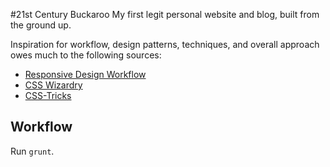 #21st Century Buckaroo
My first legit personal website and blog, built from the ground up.

Inspiration for workflow, design patterns, techniques, and overall approach owes much to the following sources:

- [Responsive Design Workflow](http://www.responsivedesignworkflow.com)
- [CSS Wizardry](http://www.CSSWizardry.com)
- [CSS-Tricks](http://www.css-tricks.com)

## Workflow

Run `grunt`.
